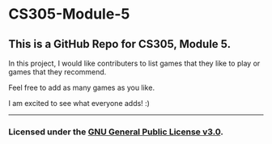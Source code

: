 # CS305-Module-5
This is a GitHub Repo for CS305, Module 5.
---

In this project, I would like contributers to list games that they like to play or games that they recommend.

Feel free to add as many games as you like.

I am excited to see what everyone adds! :)

***

### Licensed under the [GNU General Public License v3.0](LICENSE).

